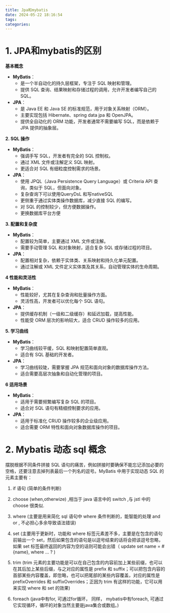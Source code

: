```yaml
---
title: Jpa和mybatis
date: 2024-05-22 18:16:54
tags:
categories:
---
```


# 1. JPA和mybatis的区别

**基本概念**

- **MyBatis**：
  - 是一个半自动化的持久层框架，专注于 SQL 映射和管理。
  - 提供 SQL 查询、结果映射和存储过程的调用，允许开发者编写自己的 SQL。
- **JPA**：
  - 是 Java EE 和 Java SE 的标准规范，用于对象关系映射（ORM）。
  - 主要实现包括 Hibernate、spring data jpa 和 OpenJPA。
  - 提供全自动化的 ORM 功能，开发者通常不需要编写 SQL，而是依赖于 JPA 提供的抽象层。

**2. SQL 操作**

- **MyBatis**：
  - 强调手写 SQL，开发者有完全的 SQL 控制权。
  - 通过 XML 文件或注解定义 SQL 映射。
  - 更适合对 SQL 有细粒度控制需求的场景。
- **JPA**：
  - 使用 JPQL（Java Persistence Query Language）或 Criteria API 查询，类似于 SQL，但面向对象。
  - 复杂查询下可以使用QueryDsL 和写nativeSQL
  - 更侧重于通过实体类操作数据库，减少直接 SQL 的编写。
  - 对 SQL 的控制较少，但方便数据操作。
  - 更换数据库平台方便

**3. 配置和复杂度**

- **MyBatis**：
  - 配置较为简单，主要通过 XML 文件或注解。
  - 需要手动管理 SQL 和对象映射，适合复杂 SQL 或存储过程的项目。
- **JPA**：
  - 配置相对复杂，依赖于实体类、关系映射和持久化单元配置。
  - 通过注解或 XML 文件定义实体类及其关系，自动管理实体的生命周期。

**4 性能和灵活性**

- **MyBatis**：
  - 性能较好，尤其在复杂查询和批量操作方面。
  - 灵活性高，开发者可以优化每个 SQL 语句。
- **JPA**：
  - 提供缓存机制（一级和二级缓存）和延迟加载，提高性能。
  - 性能受 ORM 层次的影响较大，适合 CRUD 操作较多的应用。

**5. 学习曲线**

- **MyBatis**：
  - 学习曲线较平缓，SQL 和映射配置简单直观。
  - 适合有 SQL 基础的开发者。
- **JPA**：
  - 学习曲线较陡，需要掌握 JPA 规范和面向对象的数据库操作方法。
  - 适合需要高层次抽象和自动化管理的项目。

**6 适用场景**

- **MyBatis**：
  - 适用于需要频繁编写复杂 SQL 的项目。
  - 适合对 SQL 语句有精细控制要求的应用。
- **JPA**：
  - 适用于标准化 CRUD 操作较多的企业级应用。
  - 适合需要 ORM 特性和面向对象数据库操作的项目。

# 2. Mybatis 动态 sql 概念

摆脱根据不同条件拼接 SQL 语句的痛苦，例如拼接时要确保不能忘记添加必要的空格，还要注意去掉列表最后一个列名的逗号。MyBatis 中用于实现动态 SQL 的元素主要有：

1. if 语句 (简单的条件判断)

2. choose (when,otherwize) ,相当于 java 语言中的 switch ,与 jstl 中的choose 很类似.
3. where (主要是用来简化 sql 语句中 where 条件判断的，能智能的处理 and or , 不必担心多余导致语法错误)
4. set (主要用于更新时，功能和 where 标签元素差不多，主要是在包含的语句前输出一个 set，然后如果包含的语句是以逗号结束的话将会把该逗号忽略，如果 set 标签最终返回的内容为空的话则可能会出错（ update set name = #{name}, where … ? )
5. trim (trim 元素的主要功能是可以在自己包含的内容前加上某些前缀，也可以在其后加上某些后缀，与之对应的属性是 prefix 和 suffix；可以把包含内容的首部某些内容覆盖，即忽略，也可以把尾部的某些内容覆盖，对应的属性是 prefixOverrides 和 suffixOverrides；正因为 trim 有这样的功能，它可以用来实现 where 和 set 的效果)
6. foreach (java中有for, 可通过for循环， 同样， mybatis中有foreach, 可通过它实现循环，循环的对象当然主要是java集合或数组。)
